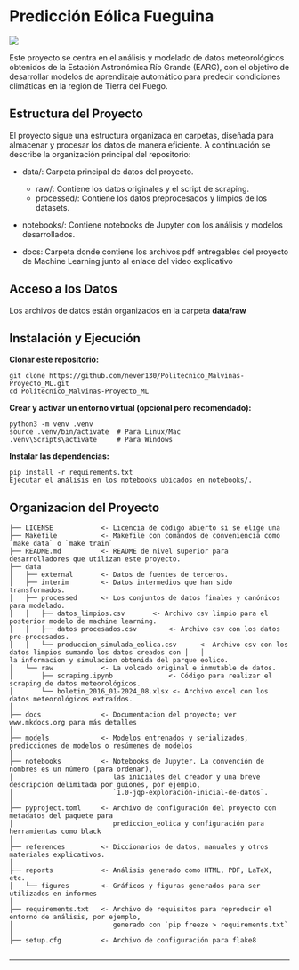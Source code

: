 # Predicción Eólica Fueguina

<a target="_blank" href="https://cookiecutter-data-science.drivendata.org/">
    <img src="https://img.shields.io/badge/CCDS-Project%20template-328F97?logo=cookiecutter" />
</a>

Este proyecto se centra en el análisis y modelado de datos meteorológicos obtenidos de la Estación Astronómica Río Grande (EARG), con el objetivo de desarrollar modelos de aprendizaje automático para predecir condiciones climáticas en la región de Tierra del Fuego.

## **Estructura del Proyecto**
El proyecto sigue una estructura organizada en carpetas, diseñada para almacenar y procesar los datos de manera eficiente. A continuación se describe la organización principal del repositorio:

- data/: Carpeta principal de datos del proyecto.
    - raw/: Contiene los datos originales y el script de scraping.
    - processed/: Contiene los datos preprocesados y limpios de los datasets.

- notebooks/: Contiene notebooks de Jupyter con los análisis y modelos desarrollados.

- docs: Carpeta donde contiene los archivos pdf entregables del proyecto de Machine Learning junto al enlace del video explicativo

## **Acceso a los Datos**
Los archivos de datos están organizados en la carpeta **data/raw**

## **Instalación y Ejecución**
**Clonar este repositorio:**
```
git clone https://github.com/never130/Politecnico_Malvinas-Proyecto_ML.git
cd Politecnico_Malvinas-Proyecto_ML
```
**Crear y activar un entorno virtual (opcional pero recomendado):**
```
python3 -m venv .venv
source .venv/bin/activate  # Para Linux/Mac
.venv\Scripts\activate     # Para Windows
```
**Instalar las dependencias:**
```
pip install -r requirements.txt
Ejecutar el análisis en los notebooks ubicados en notebooks/.
```

## Organizacion del Proyecto

```
├── LICENSE            <- Licencia de código abierto si se elige una
├── Makefile           <- Makefile con comandos de conveniencia como `make data` o `make train`
├── README.md          <- README de nivel superior para desarrolladores que utilizan este proyecto.
├── data
│   ├── external       <- Datos de fuentes de terceros.
│   ├── interim        <- Datos intermedios que han sido transformados.
│   ├── processed      <- Los conjuntos de datos finales y canónicos para modelado.
│   │   ├── datos_limpios.csv       <- Archivo csv limpio para el posterior modelo de machine learning.
│   │   ├── datos procesados.csv        <- Archivo csv con los datos pre-procesados.
│   │   └── produccion_simulada_eolica.csv      <- Archivo csv con los datos limpios sumando los datos creados con │   │                                              la informacion y simulacion obtenida del parque eolico.
│   └── raw            <- La volcado original e inmutable de datos.
│       ├── scraping.ipynb              <- Código para realizar el scraping de datos meteorológicos.
│       └── boletin_2016_01-2024_08.xlsx <- Archivo excel con los datos meteorológicos extraídos.
│       
├── docs               <- Documentacion del proyecto; ver www.mkdocs.org para más detalles
│
├── models             <- Modelos entrenados y serializados, predicciones de modelos o resúmenes de modelos
│
├── notebooks          <- Notebooks de Jupyter. La convención de nombres es un número (para ordenar),
│                         las iniciales del creador y una breve descripción delimitada por guiones, por ejemplo,
│                         `1.0-jqp-exploración-inicial-de-datos`.
│
├── pyproject.toml     <- Archivo de configuración del proyecto con metadatos del paquete para 
│                         prediccion_eolica y configuración para herramientas como black
│
├── references         <- Diccionarios de datos, manuales y otros materiales explicativos.
│
├── reports            <- Análisis generado como HTML, PDF, LaTeX, etc.
│   └── figures        <- Gráficos y figuras generados para ser utilizados en informes
│
├── requirements.txt   <- Archivo de requisitos para reproducir el entorno de análisis, por ejemplo,
│                         generado con `pip freeze > requirements.txt`
│
├── setup.cfg          <- Archivo de configuración para flake8


```

--------

